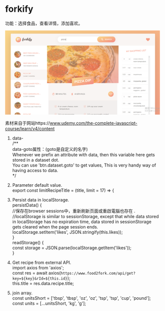 # forkify
功能：选择食品，查看详情，添加喜欢。

<img src="/image/pic.png" width="900px" />

素材来自于网站https://www.udemy.com/the-complete-javascript-course/learn/v4/content

1. data-  
/**  
    data-goto属性：(goto是自定义的名字)  
    Whenever we prefix an attribute with data, then this variable here gets stored in a dataset dot.  
    You can use 'btn.dataset.goto' to get values, This is very handy way of having access to data.  
*/

2. Parameter default value.  
export const limitRecipeTitle = (title, limit = 17) => {  

3. Persist data in localStorage.  
    persistData() {  
        //保存在browser sessions中，重新刷新页面或重啟電腦也存在 . 
        //localStorage is similar to sessionStorage, except that while data stored in localStorage has no expiration time, data stored in sessionStorage gets cleared when the page session ends.  
        localStorage.setItem('likes', JSON.stringify(this.likes));  
    }  
    readStorage() {  
        const storage = JSON.parse(localStorage.getItem('likes'));  
    }

4. Get recipe from external API.  
    import axios from 'axios';  
    const res = await axios(`https://www.food2fork.com/api/get?key=${key}&rId=${this.id}`);  
    this.title = res.data.recipe.title;  
    
5. join array.  
        const unitsShort = ['tbsp', 'tbsp', 'oz', 'oz', 'tsp', 'tsp', 'cup', 'pound'];  
        const units = [...unitsShort, 'kg', 'g'];  
        
